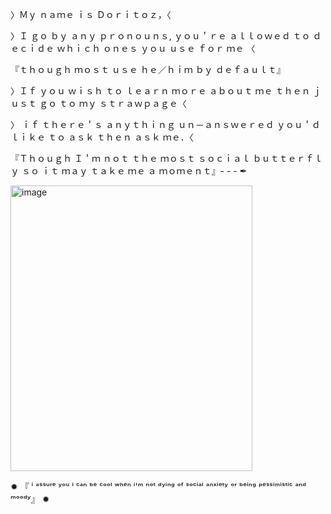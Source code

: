 〉Ｍｙ  ｎａｍｅ  ｉｓ  Ｄｏｒｉｔｏｚ，〈

〉Ｉ  ｇｏ  ｂｙ  ａｎｙ  ｐｒｏｎｏｕｎｓ,  ｙｏｕ＇ｒｅ  ａｌｌｏｗｅｄ  ｔｏ  ｄｅｃｉｄｅ  ｗｈｉｃｈ  ｏｎｅｓ  ｙｏｕ
ｕｓｅ  ｆｏｒ  ｍｅ 〈

『ｔｈｏｕｇｈ  ｍｏｓｔ  ｕｓｅ  ｈｅ／ｈｉｍ  ｂｙ  ｄｅｆａｕｌｔ』

〉Ｉｆ  ｙｏｕ  ｗｉｓｈ  ｔｏ  ｌｅａｒｎ  ｍｏｒｅ  ａｂｏｕｔ
ｍｅ 
ｔｈｅｎ
ｊｕｓｔ ｇｏ ｔｏ ｍｙ 
ｓｔｒａｗｐａｇｅ〈

〉 ｉｆ  ｔｈｅｒｅ＇ｓ  ａｎｙｔｈｉｎｇ  ｕｎ－ａｎｓｗｅｒｅｄ  ｙｏｕ＇ｄ  ｌｉｋｅ  ｔｏ  ａｓｋ
 ｔｈｅｎ  ａｓｋ  ｍｅ．〈

『Ｔｈｏｕｇｈ  Ｉ＇ｍ  ｎｏｔ  ｔｈｅ  ｍｏｓｔ  ｓｏｃｉａｌ  ｂｕｔｔｅｒｆｌｙ  ｓｏ  ｉｔ  ｍａｙ  ｔａｋｅ  ｍｅ  ａ  ｍｏｍｅｎｔ』- - - ✒                                                                                                                                     
































<img width="387" height="457" alt="image" src="https://github.com/user-attachments/assets/3280150f-91b3-4db4-8c5e-6382f73dcc58" />

 
  
  
                       




                       
                                                                                                                                 
                                                                                                                                 
  ✹ 『 ⁱ ᵃˢˢᵘʳᵉ ʸᵒᵘ ⁱ ᶜᵃⁿ ᵇᵉ ᶜᵒᵒˡ ʷʰᵉⁿ ⁱ'ᵐ ⁿᵒᵗ ᵈʸⁱⁿᵍ ᵒᶠ ˢᵒᶜⁱᵃˡ ᵃⁿˣⁱᵉᵗʸ ᵒʳ ᵇᵉⁱⁿᵍ ᵖᵉˢˢⁱᵐⁱˢᵗⁱᶜ ᵃⁿᵈ ᵐᵒᵒᵈʸ』 ✹ 










































































































